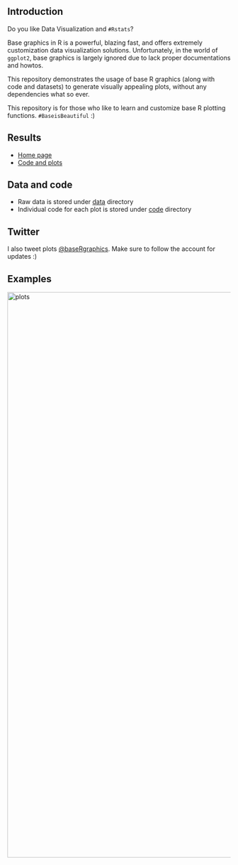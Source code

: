 ## Introduction

Do you like Data Visualization and `#Rstats`? 

Base graphics in R is a powerful, blazing fast, and offers extremely customization data visualization solutions. Unfortunately, in the world of `ggplot2`, base graphics is largely ignored due to lack proper documentations and howtos.

This repository demonstrates the usage of base R graphics (along with code and datasets) to generate visually appealing plots, without any dependencies what so ever.

This repository is for those who like to learn and customize base R plotting functions. `#BaseisBeautiful` :)

## Results

* [Home page](https://poisonalien.github.io/basegraphics/index.html) 
* [Code and plots](https://poisonalien.github.io/basegraphics/baseplots.html)

## Data and code

* Raw data is stored under [data](https://github.com/PoisonAlien/basegraphics/tree/main/data) directory
* Individual code for each plot is stored under [code](https://github.com/PoisonAlien/basegraphics/tree/main/code) directory

## Twitter

I also tweet plots [@baseRgraphics](https://twitter.com/baseRgraphics). Make sure to follow the account for updates :)

## Examples

<img width="1273" alt="plots" src="https://user-images.githubusercontent.com/8164062/177695856-58bfe9bb-667a-4c52-a7d4-51168671980e.png">
